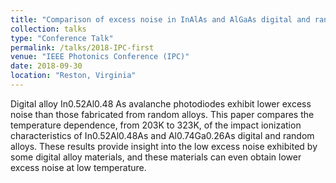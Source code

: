 ```yaml
---
title: "Comparison of excess noise in InAlAs and AlGaAs digital and random alloy avalanche photodiodes"
collection: talks
type: "Conference Talk"
permalink: /talks/2018-IPC-first
venue: "IEEE Photonics Conference (IPC)"
date: 2018-09-30
location: "Reston, Virginia"
---
```


Digital alloy In0.52Al0.48 As avalanche photodiodes exhibit lower excess noise than those fabricated from random alloys. This paper compares the temperature dependence, from 203K to 323K, of the impact ionization characteristics of In0.52Al0.48As and Al0.74Ga0.26As digital and random alloys. These results provide insight into the low excess noise exhibited by some digital alloy materials, and these materials can even obtain lower excess noise at low temperature.

